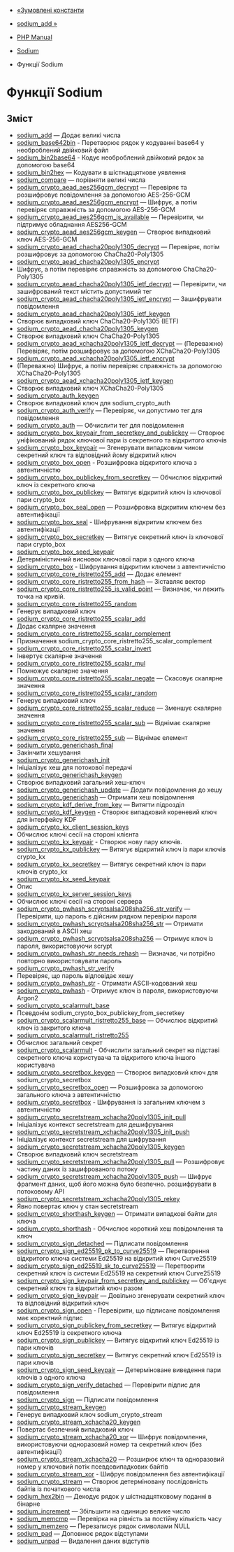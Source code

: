 - [«Зумовлені константи](sodium.constants.md)
- [sodium_add »](function.sodium-add.md)

- [PHP Manual](index.md)
- [Sodium](book.sodium.md)
- Функції Sodium

# Функції Sodium

## Зміст

- [sodium_add](function.sodium-add.md) — Додає великі числа
- [sodium_base642bin](function.sodium-base642bin.md) - Перетворює
рядок у кодуванні base64 у необроблений двійковий файл
- [sodium_bin2base64](function.sodium-bin2base64.md) - Кодує
необроблений двійковий рядок за допомогою base64
- [sodium_bin2hex](function.sodium-bin2hex.md) — Кодувати в
шістнадцяткове уявлення
- [sodium_compare](function.sodium-compare.md) — порівняти великі
числа
- [sodium_crypto_aead_aes256gcm_decrypt](function.sodium-crypto-aead-aes256gcm-decrypt.md)
— Перевіряє та розшифровує повідомлення за допомогою AES-256-GCM
- [sodium_crypto_aead_aes256gcm_encrypt](function.sodium-crypto-aead-aes256gcm-encrypt.md)
— Шифрує, а потім перевіряє справжність за допомогою AES-256-GCM
- [sodium_crypto_aead_aes256gcm_is_available](function.sodium-crypto-aead-aes256gcm-is-available.md)
— Перевірити, чи підтримує обладнання AES256-GCM
- [sodium_crypto_aead_aes256gcm_keygen](function.sodium-crypto-aead-aes256gcm-keygen.md)
— Створює випадковий ключ AES-256-GCM
- [sodium_crypto_aead_chacha20poly1305_decrypt](function.sodium-crypto-aead-chacha20poly1305-decrypt.md)
— Перевіряє, потім розшифровує за допомогою ChaCha20-Poly1305
- [sodium_crypto_aead_chacha20poly1305_encrypt](function.sodium-crypto-aead-chacha20poly1305-encrypt.md)
- Шифрує, а потім перевіряє справжність за допомогою ChaCha20-Poly1305
- [sodium_crypto_aead_chacha20poly1305_ietf_decrypt](function.sodium-crypto-aead-chacha20poly1305-ietf-decrypt.md)
— Перевірити, чи зашифрований текст містить допустимий тег
- [sodium_crypto_aead_chacha20poly1305_ietf_encrypt](function.sodium-crypto-aead-chacha20poly1305-ietf-encrypt.md)
— Зашифрувати повідомлення
- [sodium_crypto_aead_chacha20poly1305_ietf_keygen](function.sodium-crypto-aead-chacha20poly1305-ietf-keygen.md)
- Створює випадковий ключ ChaCha20-Poly1305 (IETF)
- [sodium_crypto_aead_chacha20poly1305_keygen](function.sodium-crypto-aead-chacha20poly1305-keygen.md)
- Створює випадковий ключ ChaCha20-Poly1305
- [sodium_crypto_aead_xchacha20poly1305_ietf_decrypt](function.sodium-crypto-aead-xchacha20poly1305-ietf-decrypt.md)
— (Переважно) Перевіряє, потім розшифровує за допомогою
XChaCha20-Poly1305
- [sodium_crypto_aead_xchacha20poly1305_ietf_encrypt](function.sodium-crypto-aead-xchacha20poly1305-ietf-encrypt.md)
- (Переважно) Шифрує, а потім перевіряє справжність за допомогою
XChaCha20-Poly1305
- [sodium_crypto_aead_xchacha20poly1305_ietf_keygen](function.sodium-crypto-aead-xchacha20poly1305-ietf-keygen.md)
- Створює випадковий ключ XChaCha20-Poly1305
- [sodium_crypto_auth_keygen](function.sodium-crypto-auth-keygen.md)
- Створює випадковий ключ для sodium_crypto_auth
- [sodium_crypto_auth_verify](function.sodium-crypto-auth-verify.md)
— Перевіряє, чи допустимо тег для повідомлення
- [sodium_crypto_auth](function.sodium-crypto-auth.md) — Обчислити
тег для повідомлення
- [sodium_crypto_box_keypair_from_secretkey_and_publickey](function.sodium-crypto-box-keypair-from-secretkey-and-publickey.md)
— Створює уніфікований рядок ключової пари із секретного та
відкритого ключів
- [sodium_crypto_box_keypair](function.sodium-crypto-box-keypair.md)
— Згенерувати випадковим чином секретний ключ та відповідний
йому відкритий ключ
- [sodium_crypto_box_open](function.sodium-crypto-box-open.md) -
Розшифровка відкритого ключа з автентичністю
- [sodium_crypto_box_publickey_from_secretkey](function.sodium-crypto-box-publickey-from-secretkey.md)
— Обчислює відкритий ключ із секретного ключа
- [sodium_crypto_box_publickey](function.sodium-crypto-box-publickey.md)
— Витягує відкритий ключ із ключової пари crypto_box
- [sodium_crypto_box_seal_open](function.sodium-crypto-box-seal-open.md)
— Розшифровка відкритим ключем без автентифікації
- [sodium_crypto_box_seal](function.sodium-crypto-box-seal.md) -
Шифрування відкритим ключем без автентифікації
- [sodium_crypto_box_secretkey](function.sodium-crypto-box-secretkey.md)
— Витягує секретний ключ із ключової пари crypto_box
- [sodium_crypto_box_seed_keypair](function.sodium-crypto-box-seed-keypair.md)
- Детерміністичний висновок ключової пари з одного ключа
- [sodium_crypto_box](function.sodium-crypto-box.md) - Шифрування
відкритим ключем з автентичністю
- [sodium_crypto_core_ristretto255_add](function.sodium-crypto-core-ristretto255-add.md)
— Додає елемент
- [sodium_crypto_core_ristretto255_from_hash](function.sodium-crypto-core-ristretto255-from-hash.md)
— Зіставляє вектор
- [sodium_crypto_core_ristretto255_is_valid_point](function.sodium-crypto-core-ristretto255-is-valid-point.md)
— Визначає, чи лежить точка на кривій.
- [sodium_crypto_core_ristretto255_random](function.sodium-crypto-core-ristretto255-random.md)
- Генерує випадковий ключ
- [sodium_crypto_core_ristretto255_scalar_add](function.sodium-crypto-core-ristretto255-scalar-add.md)
- Додає скалярне значення
- [sodium_crypto_core_ristretto255_scalar_complement](function.sodium-crypto-core-ristretto255-scalar-complement.md)
- Призначення sodium_crypto_core_ristretto255_scalar_complement
- [sodium_crypto_core_ristretto255_scalar_invert](function.sodium-crypto-core-ristretto255-scalar-invert.md)
- Інвертує скалярне значення
- [sodium_crypto_core_ristretto255_scalar_mul](function.sodium-crypto-core-ristretto255-scalar-mul.md)
- Помножує скалярне значення
- [sodium_crypto_core_ristretto255_scalar_negate](function.sodium-crypto-core-ristretto255-scalar-negate.md)
— Скасовує скалярне значення
- [sodium_crypto_core_ristretto255_scalar_random](function.sodium-crypto-core-ristretto255-scalar-random.md)
- Генерує випадковий ключ
- [sodium_crypto_core_ristretto255_scalar_reduce](function.sodium-crypto-core-ristretto255-scalar-reduce.md)
— Зменшує скалярне значення
- [sodium_crypto_core_ristretto255_scalar_sub](function.sodium-crypto-core-ristretto255-scalar-sub.md)
— Віднімає скалярне значення
- [sodium_crypto_core_ristretto255_sub](function.sodium-crypto-core-ristretto255-sub.md)
— Віднімає елемент
- [sodium_crypto_generichash_final](function.sodium-crypto-generichash-final.md)
- Закінчити хешування
- [sodium_crypto_generichash_init](function.sodium-crypto-generichash-init.md)
- Ініціалізує хеш для потокової передачі
- [sodium_crypto_generichash_keygen](function.sodium-crypto-generichash-keygen.md)
- Створює випадковий загальний хеш-ключ
- [sodium_crypto_generichash_update](function.sodium-crypto-generichash-update.md)
— Додати повідомлення до хешу
- [sodium_crypto_generichash](function.sodium-crypto-generichash.md)
— Отримати хеш повідомлення
- [sodium_crypto_kdf_derive_from_key](function.sodium-crypto-kdf-derive-from-key.md)
— Витягти підрозділ
- [sodium_crypto_kdf_keygen](function.sodium-crypto-kdf-keygen.md) -
Створює випадковий кореневий ключ для інтерфейсу KDF
- [sodium_crypto_kx_client_session_keys](function.sodium-crypto-kx-client-session-keys.md)
- Обчислює ключі сесії на стороні клієнта
- [sodium_crypto_kx_keypair](function.sodium-crypto-kx-keypair.md) -
Створює нову пару ключів.
- [sodium_crypto_kx_publickey](function.sodium-crypto-kx-publickey.md)
— Витягує відкритий ключ із пари ключів crypto_kx
- [sodium_crypto_kx_secretkey](function.sodium-crypto-kx-secretkey.md)
— Витягує секретний ключ із пари ключів crypto_kx
- [sodium_crypto_kx_seed_keypair](function.sodium-crypto-kx-seed-keypair.md)
- Опис
- [sodium_crypto_kx_server_session_keys](function.sodium-crypto-kx-server-session-keys.md)
- Обчислює ключі сесії на стороні сервера
- [sodium_crypto_pwhash_scryptsalsa208sha256_str_verify](function.sodium-crypto-pwhash-scryptsalsa208sha256-str-verify.md)
— Перевірити, що пароль є дійсним рядком перевірки
пароля
- [sodium_crypto_pwhash_scryptsalsa208sha256_str](function.sodium-crypto-pwhash-scryptsalsa208sha256-str.md)
— Отримати закодований в ASCII хеш
- [sodium_crypto_pwhash_scryptsalsa208sha256](function.sodium-crypto-pwhash-scryptsalsa208sha256.md)
— Отримує ключ із пароля, використовуючи scrypt
- [sodium_crypto_pwhash_str_needs_rehash](function.sodium-crypto-pwhash-str-needs-rehash.md)
— Визначає, чи потрібно повторно використовувати пароль
- [sodium_crypto_pwhash_str_verify](function.sodium-crypto-pwhash-str-verify.md)
- Перевіряє, що пароль відповідає хешу
- [sodium_crypto_pwhash_str](function.sodium-crypto-pwhash-str.md) -
Отримати ASCII-кодований хеш
- [sodium_crypto_pwhash](function.sodium-crypto-pwhash.md) -
Отримує ключ із пароля, використовуючи Argon2
- [sodium_crypto_scalarmult_base](function.sodium-crypto-scalarmult-base.md)
- Псевдонім sodium_crypto_box_publickey_from_secretkey
- [sodium_crypto_scalarmult_ristretto255_base](function.sodium-crypto-scalarmult-ristretto255-base.md)
— Обчислює відкритий ключ із закритого ключа
- [sodium_crypto_scalarmult_ristretto255](function.sodium-crypto-scalarmult-ristretto255.md)
- Обчислює загальний секрет
- [sodium_crypto_scalarmult](function.sodium-crypto-scalarmult.md) -
Обчислити загальний секрет на підставі секретного ключа користувача та
відкритого ключа іншого користувача
- [sodium_crypto_secretbox_keygen](function.sodium-crypto-secretbox-keygen.md)
— Створює випадковий ключ для sodium_crypto_secretbox
- [sodium_crypto_secretbox_open](function.sodium-crypto-secretbox-open.md)
— Розшифровка за допомогою загального ключа з автентичністю
- [sodium_crypto_secretbox](function.sodium-crypto-secretbox.md) -
Шифрування із загальним ключем з автентичністю
- [sodium_crypto_secretstream_xchacha20poly1305_init_pull](function.sodium-crypto-secretstream-xchacha20poly1305-init-pull.md)
- Ініціалізує контекст secretstream для дешифрування
- [sodium_crypto_secretstream_xchacha20poly1305_init_push](function.sodium-crypto-secretstream-xchacha20poly1305-init-push.md)
- Ініціалізує контекст secretstream для шифрування
- [sodium_crypto_secretstream_xchacha20poly1305_keygen](function.sodium-crypto-secretstream-xchacha20poly1305-keygen.md)
- Створює випадковий ключ secretstream
- [sodium_crypto_secretstream_xchacha20poly1305_pull](function.sodium-crypto-secretstream-xchacha20poly1305-pull.md)
— Розшифровує частину даних із зашифрованого потоку
- [sodium_crypto_secretstream_xchacha20poly1305_push](function.sodium-crypto-secretstream-xchacha20poly1305-push.md)
— Шифрує фрагмент даних, щоб його можна було безпечно.
розшифрувати в потоковому API
- [sodium_crypto_secretstream_xchacha20poly1305_rekey](function.sodium-crypto-secretstream-xchacha20poly1305-rekey.md)
- Явно повертає ключ у стан secretstream
- [sodium_crypto_shorthash_keygen](function.sodium-crypto-shorthash-keygen.md)
— Отримати випадкові байти для ключа
- [sodium_crypto_shorthash](function.sodium-crypto-shorthash.md) -
Обчислює короткий хеш повідомлення та ключ
- [sodium_crypto_sign_detached](function.sodium-crypto-sign-detached.md)
— Підписати повідомлення
- [sodium_crypto_sign_ed25519_pk_to_curve25519](function.sodium-crypto-sign-ed25519-pk-to-curve25519.md)
— Перетворення відкритого ключа системи Ed25519 на відкритий ключ
Curve25519
- [sodium_crypto_sign_ed25519_sk_to_curve25519](function.sodium-crypto-sign-ed25519-sk-to-curve25519.md)
— Перетворити секретний ключ із системи Ed25519 на секретний ключ
Curve25519
- [sodium_crypto_sign_keypair_from_secretkey_and_publickey](function.sodium-crypto-sign-keypair-from-secretkey-and-publickey.md)
— Об'єднує секретний ключ та відкритий ключ разом
- [sodium_crypto_sign_keypair](function.sodium-crypto-sign-keypair.md)
— Довільно згенерувати секретний ключ та відповідний
відкритий ключ
- [sodium_crypto_sign_open](function.sodium-crypto-sign-open.md) -
Перевірити, що підписане повідомлення має коректний підпис
- [sodium_crypto_sign_publickey_from_secretkey](function.sodium-crypto-sign-publickey-from-secretkey.md)
— Витягує відкритий ключ Ed25519 із секретного ключа
- [sodium_crypto_sign_publickey](function.sodium-crypto-sign-publickey.md)
— Витягує відкритий ключ Ed25519 із пари ключів
- [sodium_crypto_sign_secretkey](function.sodium-crypto-sign-secretkey.md)
— Витягує секретний ключ Ed25519 із пари ключів
- [sodium_crypto_sign_seed_keypair](function.sodium-crypto-sign-seed-keypair.md)
— Детерміноване виведення пари ключів з одного ключа
- [sodium_crypto_sign_verify_detached](function.sodium-crypto-sign-verify-detached.md)
— Перевірити підпис для повідомлення
- [sodium_crypto_sign](function.sodium-crypto-sign.md) — Підписати
повідомлення
- [sodium_crypto_stream_keygen](function.sodium-crypto-stream-keygen.md)
- Генерує випадковий ключ sodium_crypto_stream
- [sodium_crypto_stream_xchacha20_keygen](function.sodium-crypto-stream-xchacha20-keygen.md)
- Повертає безпечний випадковий ключ
- [sodium_crypto_stream_xchacha20_xor](function.sodium-crypto-stream-xchacha20-xor.md)
— Шифрує повідомлення, використовуючи одноразовий номер та секретний ключ
(без автентифікації)
- [sodium_crypto_stream_xchacha20](function.sodium-crypto-stream-xchacha20.md)
— Розширює ключ та одноразовий номер у ключовий потік
псевдовипадкових байтів
- [sodium_crypto_stream_xor](function.sodium-crypto-stream-xor.md) -
Шифрує повідомлення без автентифікації
- [sodium_crypto_stream](function.sodium-crypto-stream.md) — Створює
детерміновану послідовність байтів із початкового числа
- [sodium_hex2bin](function.sodium-hex2bin.md) — Декодує рядок у
шістнадцятковому поданні в бінарне
- [sodium_increment](function.sodium-increment.md) — Збільшити на
одиницю велике число
- [sodium_memcmp](function.sodium-memcmp.md) — Перевірка на рівність
за постійну кількість часу
- [sodium_memzero](function.sodium-memzero.md) — Перезаписує
рядок символами NULL
- [sodium_pad](function.sodium-pad.md) — Доповнює рядок відступами
- [sodium_unpad](function.sodium-unpad.md) — Видалення даних
відступів
